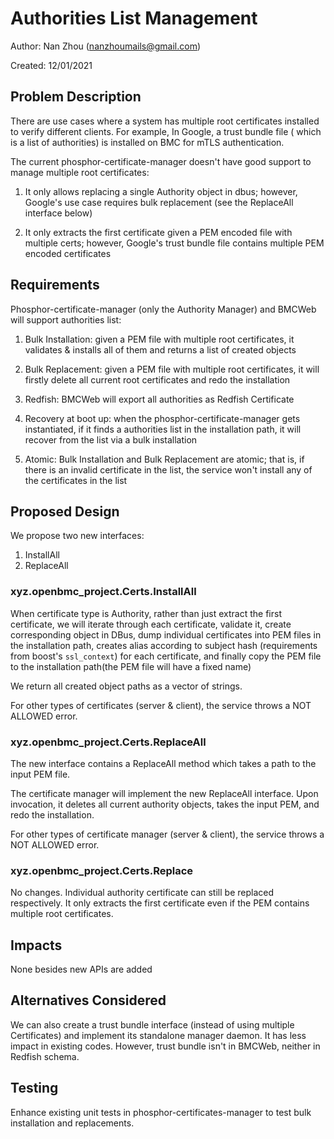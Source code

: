 # Authorities List Management

Author:
  Nan Zhou (nanzhoumails@gmail.com)

Created:
  12/01/2021

## Problem Description

There are use cases where a system has multiple root certificates installed
to verify different clients. For example, In Google, a trust bundle file (
which is a list of authorities) is installed on BMC for mTLS authentication.

The current phosphor-certificate-manager doesn't have good support to manage
multiple root certificates:

1. It only allows replacing a single Authority object in dbus; however,
Google's use case requires bulk replacement (see the ReplaceAll interface
below)

2. It only extracts the first certificate given a PEM encoded file
with multiple certs; however, Google's trust bundle file contains multiple
PEM encoded certificates

## Requirements



Phosphor-certificate-manager (only the Authority Manager) and BMCWeb will
support authorities list:

1. Bulk Installation: given a PEM file with multiple root certificates, it
validates & installs all of them and returns a list of created objects

2. Bulk Replacement: given a PEM file with multiple root certificates, it will
firstly delete all current root certificates and redo the installation

3. Redfish: BMCWeb will export all authorities as Redfish Certificate

4. Recovery at boot up: when the phosphor-certificate-manager gets
instantiated, if it finds a authorities list in the installation path, it
will recover from the list via a bulk installation

5. Atomic: Bulk Installation and Bulk Replacement are atomic; that is, if
there is an invalid certificate in the list, the service won't install any of
the certificates in the list

## Proposed Design

We propose two new interfaces:
1. InstallAll
2. ReplaceAll

### xyz.openbmc_project.Certs.InstallAll

When certificate type is Authority, rather than just extract the first
certificate, we will iterate through each certificate, validate it, create
corresponding object in DBus, dump individual certificates into PEM files in
the installation path, creates alias according to subject hash
(requirements from boost's `ssl_context`) for each certificate, and finally
copy the PEM file to the installation path(the PEM file will have a fixed
name)

We return all created object paths as a vector of strings.

For other types of certificates (server & client), the service throws a NOT
ALLOWED error.

### xyz.openbmc_project.Certs.ReplaceAll

The new interface contains a ReplaceAll method which takes a path to the input
PEM file.

The certificate manager will implement the new ReplaceAll interface. Upon
invocation, it deletes all current authority objects, takes the input PEM,
and redo the installation.

For other types of certificate manager (server & client), the service throws a
NOT ALLOWED error.

### xyz.openbmc_project.Certs.Replace

No changes. Individual authority certificate can still be replaced
respectively. It only extracts the first certificate even if the PEM contains
multiple root certificates.

## Impacts

None besides new APIs are added

## Alternatives Considered

We can also create a trust bundle interface (instead of using multiple
Certificates) and implement its standalone manager daemon. It has less impact
in existing codes. However, trust bundle isn't in BMCWeb, neither in Redfish
schema.

## Testing
Enhance existing unit tests in phosphor-certificates-manager to test bulk
installation and replacements.
